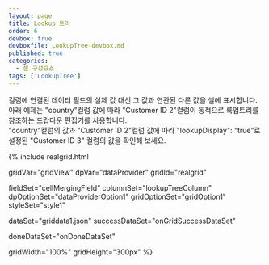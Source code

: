 ```yaml
---
layout: page
title: Lookup 트리
order: 6
devbox: true
devboxfile: LookupTree-devbox.md
published: true
categories:
  - 셀 구성요소
tags: ['LookupTree']
---
```


컬럼에 연결된 데이터 필드의 실제 값 대신 그 값과 연관된 다른 값을 셀에 표시합니다.  
아래 예제는 "country"컬럼 값에 따라 "Customer ID 2"컬럼이 동적으로 룩업트리를 참조하는 드랍다운 편집기를 사용합니다.  
"country"컬럼의 값과 "Customer ID 2"컬럼 값에 따라 "lookupDisplay": "true"로 설정된 "Customer ID 3" 컬럼의 값을 확인해 보세요.
 
<script>
var onGridSuccessDataSet = function(data, textStatus, jqXHR) {
  dataProvider.setRows(data);

  
}

var onDoneDataSet = function() {
  var source = {
    "id": "customers",
    "levels": 2,
    "keys": [
      ["France", "VINET"],
      ["France", "VICTE"],
      ["Germany", "TOMSP"],
      ["Brazil", "HANAR"]
    ],
    "values": [
      "Vins et alcools Chevalier",
      "Victuailles en stock",
      "Toms Spezialitäten",
      "Hanari Carnes"
    ]
  };

  gridView.addLookupSource(source);

  gridView.onEditCommit = function (id, index, oldValue, newValue) {
    if (index.field == "Country") {
      lookupDataChange(newValue);
    }
  };

  gridView.onCurrentChanged = function (grid, newIndex) {
    if (newIndex && newIndex.dataRow > -1) {
      var keyValue = grid.getValue(newIndex.itemIndex, "Country");
      lookupDataChange(keyValue);
    }
  };

  var oldKey = null;
  function lookupDataChange(keyValue) {
    if (oldKey != keyValue) {
      var params = { country: keyValue };

      $.getJSON("/resource/data/AllCustomerByCountry.json", function (data) {
        lookupData = [];
        for(var j = 0; j < data.length; j++){
          if (data[j].Country == params.country){
            lookupData.push(data[j])
          }
        } 
        var lookups = [];
        for (var i in lookupData) {
          if (!gridView.existsLookupData("customers", [lookupData[i].Country, lookupData[i].CustomerID])) {
            var lookup = [lookupData[i].Country, lookupData[i].CustomerID, lookupData[i].CompanyName];
            lookups.push(lookup);
          }
        }

        gridView.fillLookupData("customers", {
          rows: lookups
        });
      });

      oldKey = keyValue;
    }
  }
}
</script>

{% include realgrid.html

  gridVar="gridView"
  dpVar="dataProvider"
  gridId="realgrid"

  fieldSet="cellMergingField"
  columnSet="lookupTreeColumn"
  dpOptionSet="dataProviderOption1"
  gridOptionSet="gridOption1"
  styleSet="style1"

  dataSet="griddata1.json"
  successDataSet="onGridSuccessDataSet"

  doneDataSet="onDoneDataSet"



  gridWidth="100%"
  gridHeight="300px" %}